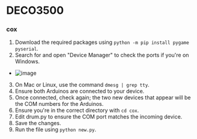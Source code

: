 # DECO3500
### cox
1. Download the required packages using `python -m pip install pygame pyserial`.
2. Search for and open "Device Manager" to check the ports if you're on Windows.
* ![image](https://github.com/user-attachments/assets/c2bd94f3-81cb-4ded-a3a1-6d2682410539)
3. On Mac or Linux, use the command `dmesg | grep tty`.
4. Ensure both Arduinos are connected to your device.
5. Once connected, check again; the two new devices that appear will be the COM numbers for the Arduinos.
6. Ensure you're in the correct directory with `cd cox`.
7. Edit drum.py to ensure the COM port matches the incoming device.
8. Save the changes.
9. Run the file using `python new.py`.
